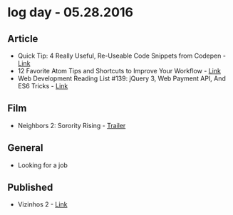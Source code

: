 # log day - 05.28.2016

## Article 

- Quick Tip: 4 Really Useful, Re-Useable Code Snippets from Codepen - [Link](https://www.sitepoint.com/quick-tip-4-really-useful-re-useable-code-snippets-from-codepen/)
- 12 Favorite Atom Tips and Shortcuts to Improve Your Workflow - [Link](https://www.sitepoint.com/12-favorite-atom-tips-and-shortcuts-to-improve-your-workflow/)
- Web Development Reading List #139: jQuery 3, Web Payment API, And ES6 Tricks - [Link](https://www.smashingmagazine.com/2016/05/web-development-reading-list-139/)


## Film

- Neighbors 2: Sorority Rising - [Trailer](https://www.youtube.com/watch?v=OrKewi7SRTc)


## General 

- Looking for a job


## Published

- Vizinhos 2 - [Link](http://imhomovies.com.br/opinions/em-cartaz/neighbors-2/)

